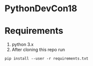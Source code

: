 # PythonDevCon18

# Requirements
1. python 3.x
2. After cloning this repo run
```
pip install --user -r requirements.txt
```

